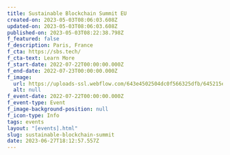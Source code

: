 ```yaml
---
title: Sustainable Blockchain Summit EU
created-on: 2023-05-03T08:06:03.608Z
updated-on: 2023-05-03T08:06:03.608Z
published-on: 2023-05-03T08:22:38.798Z
f_featured: false
f_description: Paris, France
f_cta: https://sbs.tech/
f_cta-text: Learn More
f_start-date: 2022-07-22T00:00:00.000Z
f_end-date: 2022-07-23T00:00:00.000Z
f_image:
  url: https://uploads-ssl.webflow.com/643e4502504dc0f566325dfb/645215eb05e191292b09744d_sbs.png
  alt: null
f_event-date: 2022-07-22T00:00:00.000Z
f_event-type: Event
f_image-background-position: null
f_icon-type: Info
tags: events
layout: "[events].html"
slug: sustainable-blockchain-summit
date: 2023-06-27T18:12:57.557Z
---
```

